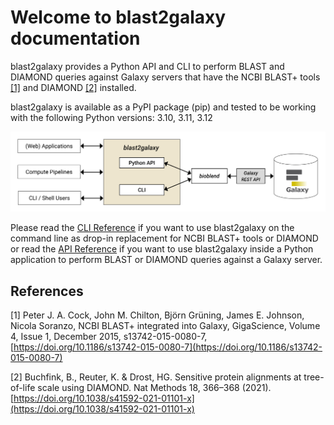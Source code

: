 # Welcome to blast2galaxy documentation

blast2galaxy provides a Python API and CLI to perform BLAST and DIAMOND queries against Galaxy servers that have the NCBI BLAST+ tools [[1]](#1) and DIAMOND [[2]](#2) installed.

blast2galaxy is available as a PyPI package (pip) and tested to be working with the following Python versions: 3.10, 3.11, 3.12


![Screenshot](figure_1_v3.png)

<!--<small>*Figure 1: blast2galaxy provides a high-level convenience layer between any Galaxy server with NCBI BLAST+ tools and/or DIAMOND installed and different types of clients and usage scenarios. Researchers, applications and computational pipelines can either use the Python-API or the CLI of blast2galaxy to send requests for a BLAST search to any compatible Galaxy server. The use of BLAST+ tools and/or DIAMOND by multiple applications and the provision of corresponding BLAST databases can be centralized and made reusable by use of a Galaxy server.*</small>-->


Please read the [CLI Reference](cli.md) if you want to use blast2galaxy on the command line as drop-in replacement for NCBI BLAST+ tools or DIAMOND
or read the [API Reference](api.md) if you want to use blast2galaxy inside a Python application to perform BLAST or DIAMOND queries against a Galaxy server.



<h2>References</h2>

<a id="1">[1]</a> Peter J. A. Cock, John M. Chilton, Björn Grüning, James E. Johnson, Nicola Soranzo, NCBI BLAST+ integrated into Galaxy, GigaScience, Volume 4, Issue 1, December 2015, s13742-015-0080-7, [https://doi.org/10.1186/s13742-015-0080-7](https://doi.org/10.1186/s13742-015-0080-7)

<a id="2">[2]</a> Buchfink, B., Reuter, K. & Drost, HG. Sensitive protein alignments at tree-of-life scale using DIAMOND. Nat Methods 18, 366–368 (2021). [https://doi.org/10.1038/s41592-021-01101-x](https://doi.org/10.1038/s41592-021-01101-x)
